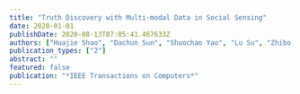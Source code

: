 ```yaml
---
title: "Truth Discovery with Multi-modal Data in Social Sensing"
date: 2020-01-01
publishDate: 2020-08-13T07:05:41.467633Z
authors: ["Huajie Shao", "Dachun Sun", "Shuochao Yao", "Lu Su", "Zhibo Wang", "Dongxin Liu", "Shengzhong Liu", "Lance Kaplan", "Tarek Abdelzaher"]
publication_types: ["2"]
abstract: ""
featured: false
publication: "*IEEE Transactions on Computers*"
---
```


